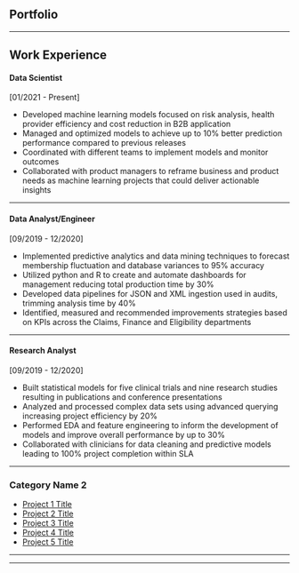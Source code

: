 ## Portfolio

---

## Work Experience 

#### Data Scientist
[01/2021 - Present]
* Developed machine learning models focused on risk analysis, health provider efficiency and cost reduction in B2B application
* Managed and optimized models to achieve up to 10% better prediction performance compared to previous releases
* Coordinated with different teams to implement models and monitor outcomes
* Collaborated with product managers to reframe business and product needs as machine learning projects that could deliver actionable insights

---
#### Data Analyst/Engineer
[09/2019 - 12/2020]
* Implemented predictive analytics and data mining techniques to forecast membership fluctuation and database variances to 95% accuracy
* Utilized python and R to create and automate dashboards for management reducing total production time by 30%
* Developed data pipelines for JSON and XML ingestion used in audits, trimming analysis time by 40%
* Identified, measured and recommended improvements strategies based on KPIs across the Claims, Finance and Eligibility departments

---
#### Research Analyst
[09/2019 - 12/2020]
* Built statistical models for five clinical trials and nine research studies resulting in publications and conference presentations
* Analyzed and processed complex data sets using advanced querying increasing project efficiency by 20%
* Performed EDA and feature engineering to inform the development of models and improve overall performance by up to 30%
* Collaborated with clinicians for data cleaning and predictive models leading to 100% project completion within SLA

---

### Category Name 2

- [Project 1 Title](http://example.com/)
- [Project 2 Title](http://example.com/)
- [Project 3 Title](http://example.com/)
- [Project 4 Title](http://example.com/)
- [Project 5 Title](http://example.com/)

---




---
<!-- Remove above link if you don't want to attibute -->
